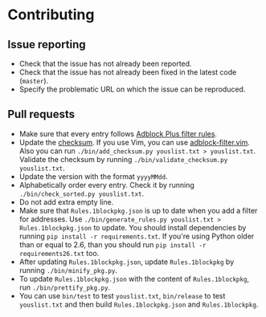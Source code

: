 # Contributing

## Issue reporting

- Check that the issue has not already been reported.
- Check that the issue has not already been fixed in the latest code (`master`).
- Specify the problematic URL on which the issue can be reproduced.

## Pull requests

- Make sure that every entry follows [Adblock Plus filter rules](https://adblockplus.org/en/filters).
- Update the [checksum](https://adblockplus.org/en/filters#special-comments).
  If you use Vim, you can use [adblock-filter.vim](https://github.com/mojako/adblock-filter.vim).
  Also you can run `./bin/add_checksum.py youslist.txt > youslist.txt`.
  Validate the checksum by running `./bin/validate_checksum.py youslist.txt`.
- Update the version with the format `yyyyMMdd`.
- Alphabetically order every entry. Check it by running `./bin/check_sorted.py youslist.txt`.
- Do not add extra empty line.
- Make sure that `Rules.1blockpkg.json` is up to date when you add a filter for addresses.
  Use `./bin/generate_rules.py youslist.txt > Rules.1blockpkg.json` to update.
  You should install dependencies by running `pip install -r requirements.txt`.
  If you're using Python older than or equal to 2.6, than you should run `pip install -r requirements26.txt` too.
- After updating `Rules.1blockpkg.json`, update `Rules.1blockpkg` by running `./bin/minify_pkg.py`.
- To update `Rules.1blockpkg.json` with the content of `Rules.1blockpkg`, run `./bin/prettify_pkg.py`.
- You can use `bin/test` to test `youslist.txt`,
  `bin/release` to test `youslist.txt` and then build `Rules.1blockpkg.json` and `Rules.1blockpkg`.
